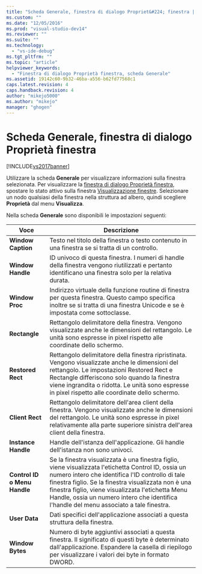 ```yaml
---
title: "Scheda Generale, finestra di dialogo Propriet&#224; finestra | Microsoft Docs"
ms.custom: ""
ms.date: "12/05/2016"
ms.prod: "visual-studio-dev14"
ms.reviewer: ""
ms.suite: ""
ms.technology: 
  - "vs-ide-debug"
ms.tgt_pltfrm: ""
ms.topic: "article"
helpviewer_keywords: 
  - "Finestra di dialogo Proprietà finestra, scheda Generale"
ms.assetid: 19142c60-9b32-46ba-a556-b62fd77568c1
caps.latest.revision: 4
caps.handback.revision: 4
author: "mikejo5000"
ms.author: "mikejo"
manager: "ghogen"
---
```

# Scheda Generale, finestra di dialogo Propriet&#224; finestra
[!INCLUDE[vs2017banner](../code-quality/includes/vs2017banner.md)]

Utilizzare la scheda **Generale** per visualizzare informazioni sulla finestra selezionata.  Per visualizzare la [finestra di dialogo Proprietà finestra](../debugger/window-properties-dialog-box.md), spostare lo stato attivo sulla finestra [Visualizzazione finestre](../debugger/windows-view.md).  Selezionare un nodo qualsiasi della finestra nella struttura ad albero, quindi scegliere **Proprietà** dal menu **Visualizza**.  
  
 Nella scheda **Generale** sono disponibili le impostazioni seguenti:  
  
|Voce|Descrizione|  
|----------|-----------------|  
|**Window Caption**|Testo nel titolo della finestra o testo contenuto in una finestra se si tratta di un controllo.|  
|**Window Handle**|ID univoco di questa finestra.  I numeri di handle della finestra vengono riutilizzati e pertanto identificano una finestra solo per la relativa durata.|  
|**Window Proc**|Indirizzo virtuale della funzione routine di finestra per questa finestra.  Questo campo specifica inoltre se si tratta di una finestra Unicode e se è impostata come sottoclasse.|  
|**Rectangle**|Rettangolo delimitatore della finestra.  Vengono visualizzate anche le dimensioni del rettangolo.  Le unità sono espresse in pixel rispetto alle coordinate dello schermo.|  
|**Restored Rect**|Rettangolo delimitatore della finestra ripristinata.  Vengono visualizzate anche le dimensioni del rettangolo.  Le impostazioni Restored Rect e Rectangle differiscono solo quando la finestra viene ingrandita o ridotta.  Le unità sono espresse in pixel rispetto alle coordinate dello schermo.|  
|**Client Rect**|Rettangolo delimitatore dell'area client della finestra.  Vengono visualizzate anche le dimensioni del rettangolo.  Le unità sono espresse in pixel relativamente alla parte superiore sinistra dell'area client della finestra.|  
|**Instance Handle**|Handle dell'istanza dell'applicazione.  Gli handle dell'istanza non sono univoci.|  
|**Control ID o Menu Handle**|Se la finestra visualizzata è una finestra figlio, viene visualizzata l'etichetta Control ID,  ossia un numero intero che identifica l'ID controllo di tale finestra figlio.  Se la finestra visualizzata non è una finestra figlio, viene visualizzata l'etichetta Menu Handle,  ossia un numero intero che identifica l'handle del menu associato a tale finestra.|  
|**User Data**|Dati specifici dell'applicazione associati a questa struttura della finestra.|  
|**Window Bytes**|Numero di byte aggiuntivi associati a questa finestra.  Il significato di questi byte è determinato dall'applicazione.  Espandere la casella di riepilogo per visualizzare i valori dei byte in formato DWORD.|